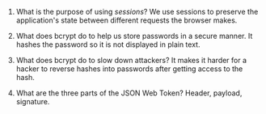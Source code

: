 <!-- Answers to the Short Answer Essay Questions go here -->

1. What is the purpose of using _sessions_?
We use sessions to preserve the application's state between different requests the browser makes. 

2. What does bcrypt do to help us store passwords in a secure manner.
It hashes the password so it is not displayed in plain text.

3. What does bcrypt do to slow down attackers?
It makes it harder for a hacker to reverse hashes into passwords after getting access to the hash.

4. What are the three parts of the JSON Web Token?
Header, payload, signature.